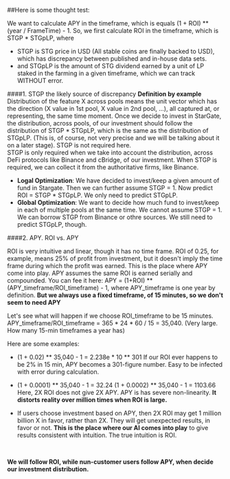 ##Here is some thought test:

We want to calculate APY in the timeframe, which is equals (1 + ROI) ** (year / FrameTime) - 1.
So, we first calculate ROI in the timeframe, which is STGP * STGpLP,
where
   - STGP is STG price in USD (All stable coins are finally backed to USD), which has discrepancy between published and in-house data sets.
  - and STGpLP is the amount of STG dividend earned by a unit of LP staked in the farming in a given timeframe, which we can track WITHOUT error.

####1. STGP the likely source of discrepancy
**Definition by example** Distribution of the feature X across pools means the unit vector which has the direction (X value in 1st pool, X value in 2nd pool, ...), all captured at, or representing, the same time moment.
Once we decide to invest in StarGate, the distribution, across pools, of our investment should follow the distribution of STGP * STGpLP, which is the same as the distribution of STGpLP. (This is, of course, not very precise and we will be talking about it on a later stage). STGP is not required here. <br>
STGP is only required when we take into account the distribution, across DeFi protocols like Binance and cBridge, of our investment. When STGP is required, we can collect it from the authoritative firms, like Binance.
<br/>

- **Logal Optimization**: We have decided to invest/keep a given amount of fund in Stargate. Then we can further assume STGP = 1. Now predict ROI = STGP * STGpLP. We only need to predict STGpLP.
- **Global Optimization**: We want to decide how much fund to invest/keep in each of multiple pools at the same time. We cannot assume STGP = 1. We can borrow STGP from Binance or othre sources. We still need to predict STGpLP, though.

####2. APY. ROI vs. APY

ROI is very intuitive and linear, though it has no time frame. ROI of 0.25, for example, means 25% of profit from investment, but it doesn't imply the time frame during which the profit was earned. This is the place where APY come into play. APY assumes the same ROI is earned serially and compounded. You can fee it here: APY = (1+ROI) ** (APY_timeframe/ROI_timeframe) - 1, where APY_timeframe is one year by definition.
 **But we always use a fixed timeframe, of 15 minutes, so we don't seem to need APY**

Let's see what will happen if we choose ROI_timeframe to be 15 minutes. APY_timeframe/ROI_timeframe = 365 * 24 * 60 / 15 = 35,040. (Very large. How many 15-min timeframes a year has)

Here are some examples:
- (1 + 0.02) ** 35,040 - 1 = 2.238e * 10 ** 301
If our ROI ever happens to be 2% in 15 min, APY becomes a 301-figure number. Easy to be infected with error during calculation.

- (1 + 0.0001) ** 35,040 - 1 = 32.24
(1 + 0.0002) ** 35,040 - 1 = 1103.66
Here, 2X ROI does not give 2X APY. APY is has severe non-linearity. **It distorts reality over million times when ROI is large.**

- If users choose investment based on APY, then 2X ROI may get 1 million billion X in favor, rather than 2X. They will get unexpected results, in favor or not. **This is the place where our AI comes into play** to give results consistent with intuition. The true intuition is ROI.
<br/>

**We will follow ROI, while nun-customer users follow APY, when decide our investment distribution.**